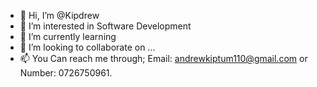 - 👋 Hi, I’m @Kipdrew
- 👀 I’m interested in Software Development
- 🌱 I’m currently learning 
- 💞️ I’m looking to collaborate on ...
- 📫 You Can reach me through; Email: andrewkiptum110@gmail.com or Number: 0726750961.


<!---
Kipdrew/Kipdrew is a ✨ special ✨ repository because its `README.md` (this file) appears on your GitHub profile.
You can click the Preview link to take a look at your changes.
--->
